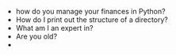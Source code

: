 - how do you manage your finances in Python?
- How do I print out the structure of a directory?
- What am I an expert in?
- Are you old?
- 
